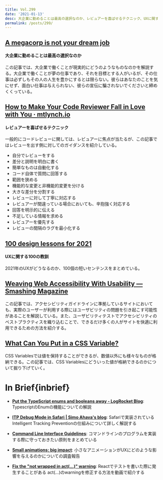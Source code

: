 ```yaml
---
title: Vol.299
date: '2021-01-13'
desc: 大企業に勤めることは最高の選択なのか、レビュアーを喜ばせるテクニック、UXに関する100の教訓、ほか計10リンク
permalink: /posts/299/
---
```


## [A megacorp is not your dream job](https://drewdevault.com/2021/01/01/Megacorps-are-not-your-dream-job.html)
#### 大企業に勤めることは最高の選択なのか
この記事では、大企業で働くことが現実的にどうのようなものなのかを解説する。大企業で働くことが夢の仕事であり、それを目標とする人がいるが、その仕事は必ずしもその人の人生を豊かにするとは限らない。彼らはあなたのことを気にせず、面白い仕事は与えられない、彼らの宣伝に騙されないでくださいと締めくくっている。

## [How to Make Your Code Reviewer Fall in Love with You · mtlynch.io](https://mtlynch.io/code-review-love/)
#### レビュアーを喜ばせるテクニック
一般的にコードレビューに関しては、レビュアーに焦点が当たるが、この記事ではレビューを出す側に対してのガイダンスを紹介している。

- 自分でレビューをする
- 差分と説明を明白に書く
- 簡単なものは自動化する
- コード自体で質問に回答する
- 範囲を狭める
- 機能的な変更と非機能的変更を分ける
- 大きな差分を分割する
- レビューに対して丁寧に対応する
- レビュアーが間違っている場合においても、辛抱強く対応する
- 回答を明示的に伝える
- 不足している情報を求める
- レビュアーを優先する
- レビューの間隔のラグを最小化する

## [100 design lessons for 2021](https://trends.uxdesign.cc)
#### UXに関する100の教訓
2021年のUXがどうなるのか、100個の短いセンテンスをまとめている。

## [Weaving Web Accessibility With Usability — Smashing Magazine](https://www.smashingmagazine.com/2020/11/weaving-web-accessibility-usability/)
この記事では、アクセシビリティガイドラインに準拠しているサイトにおいても、実際のユーザーが利用する際にはユーザビリティの問題を引き起こす可能性があることを解説している。また、ユーザビリティテストでアクセシビリティのベストプラクティスを織り込むことで、できるだけ多くの人がサイトを快適に利用できるための方法を紹介する。


## [What Can You Put in a CSS Variable?](https://codersblock.com/blog/what-can-you-put-in-a-css-variable/)
CSS Variablesでは値を保持することができるが、数値以外にも様々なものが格納できる。この記事では、CSS Variablesにどういった値が格納できるのかについて掘り下げていく。


# In Brief{inbrief}

- **[Put the TypeScript enums and booleans away - LogRocket Blog](https://blog.logrocket.com/put-the-typescript-enums-and-booleans-away/)**: TypescriptのEnumの機能についての解説

- **[ITP Debug Mode in Safari | Simo Ahava's blog](https://www.simoahava.com/privacy/itp-debug-mode-in-safari/)**: Safariで実装されているIntelligent Tracking Preventionの仕組みについて詳しく解説する

- **[Command Line Interface Guidelines](https://clig.dev/)**: コマンドラインのプログラムを実装する際に守っておきたい原則をまとめている

- **[Small animations; big impact](https://uxdesign.cc/small-animations-big-impact-6d278c3175af)**: 小さなアニメーションがUXにどのような影響を与えるのかについての調査報告

- **[Fix the "not wrapped in act(...)" warning](https://kentcdodds.com/blog/fix-the-not-wrapped-in-act-warning)**: Reactでテストを書いた際に発生することがある act(...)のwarningを修正する方法を動画で紹介する
